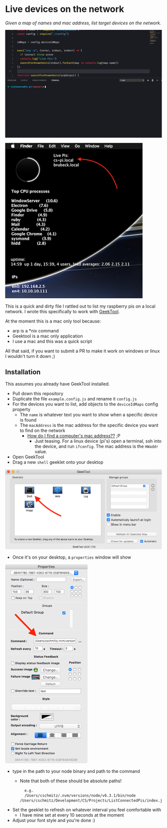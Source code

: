 # Live devices on the network

_Given a map of names and mac address, list target devices on the network._

![demo from command line](readme_attachments/cli-demo.gif)

![demo from geektool desktop](readme_attachments/desktop-geeklet-demo.png)

This is a quick and dirty file I rattled out to list my raspberry pis on a local network. I wrote this specifically to work with [GeekTool](https://www.tynsoe.org/v2/geektool/).

At the moment this is a mac only tool because:

- arp is a *nix command
- Geektool is a mac only application
- I use a mac and this was a quick script

All that said, if you want to submit a PR to make it work on windows or linux I wouldn't turn it down ;)

## Installation

This assumes you already have GeekTool installed.

- Pull down this repository
- Duplicate the file `example.config.js` and rename it `config.js`
- For the devices you want to list, add objects to the `deviceIdMaps` config property
    - The `name` is whatever text you want to show when a specific device is found
    - The `macAddress` is the mac address for the specific device you want to find on the network
        - [How do I find a computer's mac address??](https://www.google.com/search?q=how+do+I+find+a+computer%27s+mac+address%3F) ;P
            - Just teasing. For a linux device (pi's) open a terminal, ssh into the device, and run `ifconfig`. The mac address is the `HWaddr` value.
- Open GeekTool
- Drag a new `shell` geeklet onto your desktop

![geeklet](readme_attachments/geek-tool-setup.png)

- Once it's on your desktop, a `properties` window will show

![geeklet](readme_attachments/geek-tool-properties.png)

- type in the path to your node binary and path to the command
    - Note that both of these should be absolute paths!

            e.g.
            /Users/cschmitz/.nvm/versions/node/v6.3.1/bin/node /Users/cschmitz/Development/CS/Projects/ListConnectedPis/index.js

- Set the geeklet to refresh on whatever interval you feel comfortable with
    - I have mine set at every 10 seconds at the moment
- Adjust your font style and you're done :)